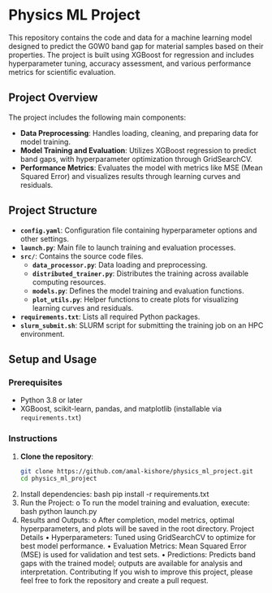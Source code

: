 # Physics ML Project

This repository contains the code and data for a machine learning model designed to predict the G0W0 band gap for material samples based on their properties. The project is built using XGBoost for regression and includes hyperparameter tuning, accuracy assessment, and various performance metrics for scientific evaluation.

## Project Overview

The project includes the following main components:

- **Data Preprocessing**: Handles loading, cleaning, and preparing data for model training.
- **Model Training and Evaluation**: Utilizes XGBoost regression to predict band gaps, with hyperparameter optimization through GridSearchCV.
- **Performance Metrics**: Evaluates the model with metrics like MSE (Mean Squared Error) and visualizes results through learning curves and residuals.

## Project Structure

- **`config.yaml`**: Configuration file containing hyperparameter options and other settings.
- **`launch.py`**: Main file to launch training and evaluation processes.
- **`src/`**: Contains the source code files.
   - **`data_processor.py`**: Data loading and preprocessing.
   - **`distributed_trainer.py`**: Distributes the training across available computing resources.
   - **`models.py`**: Defines the model training and evaluation functions.
   - **`plot_utils.py`**: Helper functions to create plots for visualizing learning curves and residuals.
- **`requirements.txt`**: Lists all required Python packages.
- **`slurm_submit.sh`**: SLURM script for submitting the training job on an HPC environment.

## Setup and Usage

### Prerequisites

- Python 3.8 or later
- XGBoost, scikit-learn, pandas, and matplotlib (installable via `requirements.txt`)

### Instructions

1. **Clone the repository**:
   ```bash
   git clone https://github.com/amal-kishore/physics_ml_project.git
   cd physics_ml_project
2.	Install dependencies:
bash
pip install -r requirements.txt
3.	Run the Project:
o	To run the model training and evaluation, execute:
bash
python launch.py
4.	Results and Outputs:
o	After completion, model metrics, optimal hyperparameters, and plots will be saved in the root directory.
Project Details
•	Hyperparameters: Tuned using GridSearchCV to optimize for best model performance.
•	Evaluation Metrics: Mean Squared Error (MSE) is used for validation and test sets.
•	Predictions: Predicts band gaps with the trained model; outputs are available for analysis and interpretation.
Contributing
If you wish to improve this project, please feel free to fork the repository and create a pull request.

